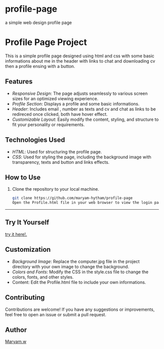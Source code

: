# profile-page
a simple web design profile page
# Profile Page Project

This is a simple profile page designed using html and css with some basic informations about me in the header with links to chat and downloading cv then a profile ensing with a button.

## Features

- *Responsive Design*: The page adjusts seamlessly to various screen sizes for an optimized viewing experience.  
- *Profile Section*: Displays a profile and some basic informations.  
- *Header*: Includes email , number as texts and cv and chat as links to be redireced once clicked, both have hover effect.
- *Customizable Layout*: Easily modify the content, styling, and structure to fit your personality or requirements.  


## Technologies Used

- *HTML*: Used for structuring the profile page.
- *CSS*: Used for styling the page, including the background image with transparency, texts and button and links effects.

## How to Use

1. Clone the repository to your local machine.
   ```bash
   git clone https://github.com/maryam-hytham/profile-page
   Open the Profile.html file in your web browser to view the login page.
   
---
## Try It Yourself
[try it here!.](https://maryam-hytham.github.io/profile-page/Profile.html)
   
## Customization

- *Background Image*: Replace the computer.jpg file in the project directory with your own image to change the background.
- *Colors and Fonts*: Modify the CSS in the style.css file to change the colors, fonts, and other styles.
- Content: Edit the Profile.html file to include your own informations.


## Contributing

Contributions are welcome! If you have any suggestions or improvements, feel free to open an issue or submit a pull request.

## Author

[Maryam.w](https://github.com/maryam-hytham)
